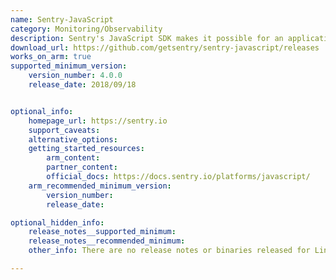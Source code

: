 ```yaml
---
name: Sentry-JavaScript
category: Monitoring/Observability
description: Sentry's JavaScript SDK makes it possible for an application to automatically report problems and performance metrics.
download_url: https://github.com/getsentry/sentry-javascript/releases
works_on_arm: true
supported_minimum_version:
    version_number: 4.0.0
    release_date: 2018/09/18


optional_info:
    homepage_url: https://sentry.io
    support_caveats:
    alternative_options:
    getting_started_resources:
        arm_content:
        partner_content:
        official_docs: https://docs.sentry.io/platforms/javascript/
    arm_recommended_minimum_version:
        version_number:
        release_date:

optional_hidden_info:
    release_notes__supported_minimum:
    release_notes__recommended_minimum:
    other_info: There are no release notes or binaries released for Linux/ARM64. However, sentry/browser can be installed from the version 4.0.0.

---
```

